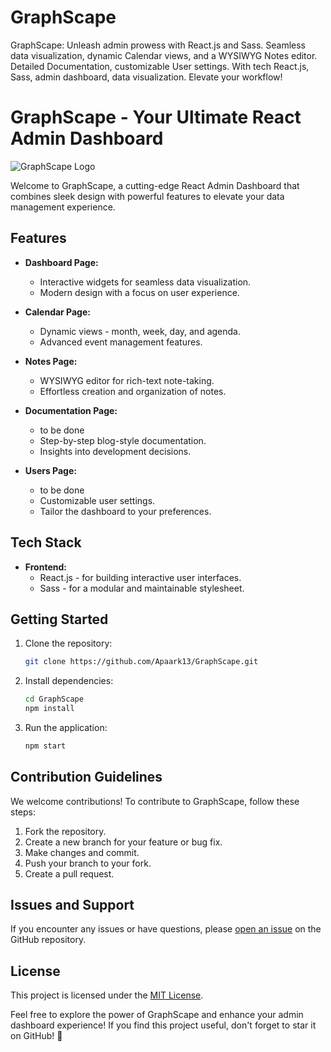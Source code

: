 # GraphScape
GraphScape: Unleash admin prowess with React.js and Sass. Seamless data visualization, dynamic Calendar views, and a WYSIWYG Notes editor. Detailed Documentation, customizable User settings. With tech React.js, Sass, admin dashboard, data visualization. Elevate your workflow!

# GraphScape - Your Ultimate React Admin Dashboard

![GraphScape Logo]("https://raw.githubusercontent.com/Apaark13/GraphScape/main/public/logo.png")

Welcome to GraphScape, a cutting-edge React Admin Dashboard that combines sleek design with powerful features to elevate your data management experience.

## Features

- **Dashboard Page:**
  - Interactive widgets for seamless data visualization.
  - Modern design with a focus on user experience.

- **Calendar Page:**
  - Dynamic views - month, week, day, and agenda.
  - Advanced event management features.

- **Notes Page:**
  - WYSIWYG editor for rich-text note-taking.
  - Effortless creation and organization of notes.

- **Documentation Page:**
  - to be done 
  - Step-by-step blog-style documentation.
  - Insights into development decisions.

- **Users Page:**
  - to be done 
  - Customizable user settings.
  - Tailor the dashboard to your preferences.

## Tech Stack

- **Frontend:**
  - React.js - for building interactive user interfaces.
  - Sass - for a modular and maintainable stylesheet.

## Getting Started

1. Clone the repository:

   ```bash
   git clone https://github.com/Apaark13/GraphScape.git
   ```

2. Install dependencies:

   ```bash
   cd GraphScape
   npm install
   ```

3. Run the application:

   ```bash
   npm start
   ```

## Contribution Guidelines

We welcome contributions! To contribute to GraphScape, follow these steps:

1. Fork the repository.
2. Create a new branch for your feature or bug fix.
3. Make changes and commit.
4. Push your branch to your fork.
5. Create a pull request.

## Issues and Support

If you encounter any issues or have questions, please [open an issue](link_to_issues) on the GitHub repository.

## License

This project is licensed under the [MIT License](link_to_license).

Feel free to explore the power of GraphScape and enhance your admin dashboard experience! If you find this project useful, don't forget to star it on GitHub! 🚀
